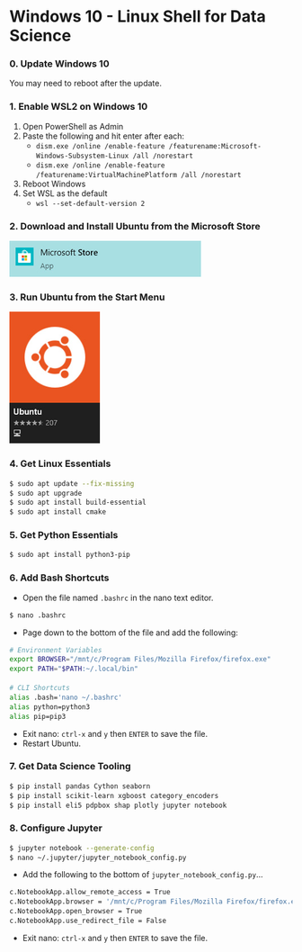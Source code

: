 # Windows 10 - Linux Shell for Data Science


### 0. Update Windows 10
You may need to reboot after the update.

### 1. Enable WSL2 on Windows 10
1. Open PowerShell as Admin
2. Paste the following and hit enter after each:
    - `dism.exe /online /enable-feature /featurename:Microsoft-Windows-Subsystem-Linux /all /norestart`
    - `dism.exe /online /enable-feature /featurename:VirtualMachinePlatform /all /norestart`
3. Reboot Windows
4. Set WSL as the default
    - `wsl --set-default-version 2`

### 2. Download and Install Ubuntu from the Microsoft Store
![Microsoft Store](../assets/Microsoft-store.jpg)

### 3. Run Ubuntu from the Start Menu
![Ubuntu Logo](../assets/Ubuntu-logo.jpg)

### 4. Get Linux Essentials
```sh
$ sudo apt update --fix-missing
$ sudo apt upgrade
$ sudo apt install build-essential
$ sudo apt install cmake
```

### 5. Get Python Essentials
```sh
$ sudo apt install python3-pip
```

### 6. Add Bash Shortcuts
- Open the file named `.bashrc` in the nano text editor.

```sh
$ nano .bashrc
```

- Page down to the bottom of the file and add the following:

```sh
# Environment Variables
export BROWSER="/mnt/c/Program Files/Mozilla Firefox/firefox.exe"
export PATH="$PATH:~/.local/bin"

# CLI Shortcuts
alias .bash='nano ~/.bashrc'
alias python=python3
alias pip=pip3
```
- Exit nano: `ctrl-x` and `y` then `ENTER` to save the file.
- Restart Ubuntu.

### 7. Get Data Science Tooling
```sh
$ pip install pandas Cython seaborn
$ pip install scikit-learn xgboost category_encoders
$ pip install eli5 pdpbox shap plotly jupyter notebook
```

### 8. Configure Jupyter
```sh
$ jupyter notebook --generate-config
$ nano ~/.jupyter/jupyter_notebook_config.py
```
- Add the following to the bottom of `jupyter_notebook_config.py`...
```sh
c.NotebookApp.allow_remote_access = True
c.NotebookApp.browser = '/mnt/c/Program Files/Mozilla Firefox/firefox.exe'
c.NotebookApp.open_browser = True
c.NotebookApp.use_redirect_file = False
```
- Exit nano: `ctrl-x` and `y` then `ENTER` to save the file.
